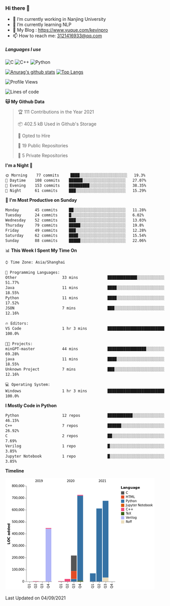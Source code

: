 ### Hi there 👋

- 🔭 I’m currently working in Nanjing University
- 🌱 I’m currently learning NLP
- 👯 My Blog : https://www.yuque.com/kevinpro
- 📫 How to reach me: 3121416933@qq.com

##### Languages I use
![C](https://img.shields.io/badge/-C-000000?style=flat&logo=c)
![C++](https://img.shields.io/badge/-C++-000000?style=flat&logo=c%2B%2B)
![Python](https://img.shields.io/badge/-Python-000000?style=flat&logo=python)

[![Anurag's github stats](https://github-readme-stats.vercel.app/api?username=Ricardokevins)](https://github.com/anuraghazra/github-readme-stats)
[![Top Langs](https://github-readme-stats.vercel.app/api/top-langs/?username=Ricardokevins)](https://github.com/anuraghazra/github-readme-stats)

<!--START_SECTION:waka-->
![Profile Views](http://img.shields.io/badge/Profile%20Views-1-blue)

![Lines of code](https://img.shields.io/badge/From%20Hello%20World%20I%27ve%20Written-2.8%20million%20lines%20of%20code-blue)

**🐱 My Github Data** 

> 🏆 111 Contributions in the Year 2021
 > 
> 📦 402.5 kB Used in Github's Storage 
 > 
> 💼 Opted to Hire
 > 
> 📜 19 Public Repositories 
 > 
> 🔑 5 Private Repositories  
 > 
**I'm a Night 🦉** 

```text
🌞 Morning    77 commits     ████░░░░░░░░░░░░░░░░░░░░░   19.3% 
🌆 Daytime    108 commits    ██████░░░░░░░░░░░░░░░░░░░   27.07% 
🌃 Evening    153 commits    █████████░░░░░░░░░░░░░░░░   38.35% 
🌙 Night      61 commits     ███░░░░░░░░░░░░░░░░░░░░░░   15.29%

```
📅 **I'm Most Productive on Sunday** 

```text
Monday       45 commits     ██░░░░░░░░░░░░░░░░░░░░░░░   11.28% 
Tuesday      24 commits     █░░░░░░░░░░░░░░░░░░░░░░░░   6.02% 
Wednesday    52 commits     ███░░░░░░░░░░░░░░░░░░░░░░   13.03% 
Thursday     79 commits     █████░░░░░░░░░░░░░░░░░░░░   19.8% 
Friday       49 commits     ███░░░░░░░░░░░░░░░░░░░░░░   12.28% 
Saturday     62 commits     ████░░░░░░░░░░░░░░░░░░░░░   15.54% 
Sunday       88 commits     █████░░░░░░░░░░░░░░░░░░░░   22.06%

```


📊 **This Week I Spent My Time On** 

```text
⌚︎ Time Zone: Asia/Shanghai

💬 Programming Languages: 
Other                    33 mins             █████████████░░░░░░░░░░░░   51.77% 
Java                     11 mins             ████░░░░░░░░░░░░░░░░░░░░░   18.55% 
Python                   11 mins             ████░░░░░░░░░░░░░░░░░░░░░   17.52% 
JSON                     7 mins              ███░░░░░░░░░░░░░░░░░░░░░░   12.16%

🔥 Editors: 
VS Code                  1 hr 3 mins         █████████████████████████   100.0%

🐱‍💻 Projects: 
minGPT-master            44 mins             █████████████████░░░░░░░░   69.28% 
java                     11 mins             ████░░░░░░░░░░░░░░░░░░░░░   18.55% 
Unknown Project          7 mins              ███░░░░░░░░░░░░░░░░░░░░░░   12.16%

💻 Operating System: 
Windows                  1 hr 3 mins         █████████████████████████   100.0%

```

**I Mostly Code in Python** 

```text
Python                   12 repos            ███████████░░░░░░░░░░░░░░   46.15% 
C++                      7 repos             ██████░░░░░░░░░░░░░░░░░░░   26.92% 
C                        2 repos             ██░░░░░░░░░░░░░░░░░░░░░░░   7.69% 
Verilog                  1 repo              █░░░░░░░░░░░░░░░░░░░░░░░░   3.85% 
Jupyter Notebook         1 repo              █░░░░░░░░░░░░░░░░░░░░░░░░   3.85%

```


**Timeline**

![Chart not found](https://raw.githubusercontent.com/Ricardokevins/Ricardokevins/master/charts/bar_graph.png) 


 Last Updated on 04/09/2021
<!--END_SECTION:waka-->
